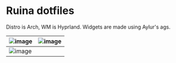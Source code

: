 # Ruina dotfiles

Distro is Arch, WM is Hyprland. Widgets are made using Aylur's ags.

| ![image](https://github.com/bedr-a/dotfiles/assets/167578319/e8bdbf61-059d-4586-9277-6500b6f5d48a) | ![image](https://github.com/bedr-a/dotfiles/assets/167578319/292794bd-f548-4151-96f3-28bd8c906f2f) |
| --- | --- |
| ![image](https://github.com/bedr-a/dotfiles/assets/167578319/8cb31e61-e381-468b-b269-13b38f0a8d8e) | |

